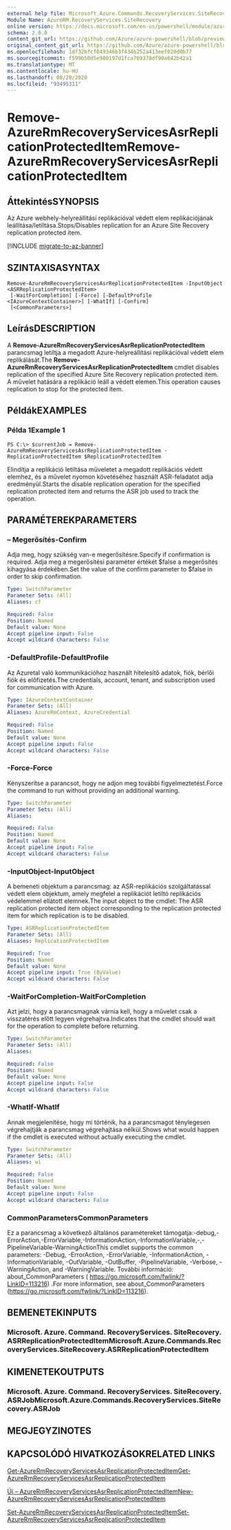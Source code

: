 ```yaml
---
external help file: Microsoft.Azure.Commands.RecoveryServices.SiteRecovery.dll-Help.xml
Module Name: AzureRM.RecoveryServices.SiteRecovery
online version: https://docs.microsoft.com/en-us/powershell/module/azurerm.recoveryservices.siterecovery/remove-azurermrecoveryservicesasrreplicationprotecteditem
schema: 2.0.0
content_git_url: https://github.com/Azure/azure-powershell/blob/preview/src/ResourceManager/RecoveryServices.SiteRecovery/Commands.RecoveryServices.SiteRecovery/help/Remove-AzureRmRecoveryServicesAsrReplicationProtectedItem.md
original_content_git_url: https://github.com/Azure/azure-powershell/blob/preview/src/ResourceManager/RecoveryServices.SiteRecovery/Commands.RecoveryServices.SiteRecovery/help/Remove-AzureRmRecoveryServicesAsrReplicationProtectedItem.md
ms.openlocfilehash: 1df32bfcf049346b3f434b252a413eef020d0b77
ms.sourcegitcommit: f599b50d5e980197d1fca769378df90a842b42a1
ms.translationtype: MT
ms.contentlocale: hu-HU
ms.lasthandoff: 08/20/2020
ms.locfileid: "93495311"
---
```

# <span data-ttu-id="31318-101">Remove-AzureRmRecoveryServicesAsrReplicationProtectedItem</span><span class="sxs-lookup"><span data-stu-id="31318-101">Remove-AzureRmRecoveryServicesAsrReplicationProtectedItem</span></span>

## <span data-ttu-id="31318-102">Áttekintés</span><span class="sxs-lookup"><span data-stu-id="31318-102">SYNOPSIS</span></span>
<span data-ttu-id="31318-103">Az Azure webhely-helyreállítási replikációval védett elem replikációjának leállítása/letiltása.</span><span class="sxs-lookup"><span data-stu-id="31318-103">Stops/Disables replication for an Azure Site Recovery replication protected item.</span></span>

[!INCLUDE [migrate-to-az-banner](../../includes/migrate-to-az-banner.md)]

## <span data-ttu-id="31318-104">SZINTAXISA</span><span class="sxs-lookup"><span data-stu-id="31318-104">SYNTAX</span></span>

```
Remove-AzureRmRecoveryServicesAsrReplicationProtectedItem -InputObject <ASRReplicationProtectedItem>
 [-WaitForCompletion] [-Force] [-DefaultProfile <IAzureContextContainer>] [-WhatIf] [-Confirm]
 [<CommonParameters>]
```

## <span data-ttu-id="31318-105">Leírás</span><span class="sxs-lookup"><span data-stu-id="31318-105">DESCRIPTION</span></span>
<span data-ttu-id="31318-106">A **Remove-AzureRmRecoveryServicesAsrReplicationProtectedItem** parancsmag letiltja a megadott Azure-helyreállítási replikációval védett elem replikálását.</span><span class="sxs-lookup"><span data-stu-id="31318-106">The **Remove-AzureRmRecoveryServicesAsrReplicationProtectedItem** cmdlet disables replication of the specified Azure Site Recovery replication protected item.</span></span>
<span data-ttu-id="31318-107">A művelet hatására a replikáció leáll a védett elemen.</span><span class="sxs-lookup"><span data-stu-id="31318-107">This operation causes replication to stop for the protected item.</span></span>

## <span data-ttu-id="31318-108">Példák</span><span class="sxs-lookup"><span data-stu-id="31318-108">EXAMPLES</span></span>

### <span data-ttu-id="31318-109">Példa 1</span><span class="sxs-lookup"><span data-stu-id="31318-109">Example 1</span></span>
```
PS C:\> $currentJob = Remove-AzureRmRecoveryServicesAsrReplicationProtectedItem -ReplicationProtectedItem $ReplicationProtectedItem
```

<span data-ttu-id="31318-110">Elindítja a replikáció letiltása műveletet a megadott replikációs védett elemhez, és a művelet nyomon követéséhez használt ASR-feladatot adja eredményül.</span><span class="sxs-lookup"><span data-stu-id="31318-110">Starts the disable replication operation for the specified replication protected item and returns the ASR job used to track the operation.</span></span>

## <span data-ttu-id="31318-111">PARAMÉTEREK</span><span class="sxs-lookup"><span data-stu-id="31318-111">PARAMETERS</span></span>

### <span data-ttu-id="31318-112">– Megerősítés</span><span class="sxs-lookup"><span data-stu-id="31318-112">-Confirm</span></span>
<span data-ttu-id="31318-113">Adja meg, hogy szükség van-e megerősítésre.</span><span class="sxs-lookup"><span data-stu-id="31318-113">Specify if confirmation is required.</span></span> <span data-ttu-id="31318-114">Adja meg a megerősítési paraméter értékét $false a megerősítés kihagyása érdekében.</span><span class="sxs-lookup"><span data-stu-id="31318-114">Set the value of the confirm parameter to $false in order to skip confirmation.</span></span>

```yaml
Type: SwitchParameter
Parameter Sets: (All)
Aliases: cf

Required: False
Position: Named
Default value: None
Accept pipeline input: False
Accept wildcard characters: False
```

### <span data-ttu-id="31318-115">-DefaultProfile</span><span class="sxs-lookup"><span data-stu-id="31318-115">-DefaultProfile</span></span>
<span data-ttu-id="31318-116">Az Azuretal való kommunikációhoz használt hitelesítő adatok, fiók, bérlői fiók és előfizetés.</span><span class="sxs-lookup"><span data-stu-id="31318-116">The credentials, account, tenant, and subscription used for communication with Azure.</span></span>
```yaml
Type: IAzureContextContainer
Parameter Sets: (All)
Aliases: AzureRmContext, AzureCredential

Required: False
Position: Named
Default value: None
Accept pipeline input: False
Accept wildcard characters: False
```

### <span data-ttu-id="31318-117">-Force</span><span class="sxs-lookup"><span data-stu-id="31318-117">-Force</span></span>
<span data-ttu-id="31318-118">Kényszerítse a parancsot, hogy ne adjon meg további figyelmeztetést.</span><span class="sxs-lookup"><span data-stu-id="31318-118">Force the command to run without providing an additional warning.</span></span>

```yaml
Type: SwitchParameter
Parameter Sets: (All)
Aliases:

Required: False
Position: Named
Default value: None
Accept pipeline input: False
Accept wildcard characters: False
```

### <span data-ttu-id="31318-119">-InputObject</span><span class="sxs-lookup"><span data-stu-id="31318-119">-InputObject</span></span>
<span data-ttu-id="31318-120">A bemeneti objektum a parancsmag: az ASR-replikációs szolgáltatással védett elem objektum, amely megfelel a replikációt letiltó replikációs védelemmel ellátott elemnek.</span><span class="sxs-lookup"><span data-stu-id="31318-120">The input object to the cmdlet: The ASR replication protected item object corresponding to the replication protected item for which replication is to be disabled.</span></span>

```yaml
Type: ASRReplicationProtectedItem
Parameter Sets: (All)
Aliases: ReplicationProtectedItem

Required: True
Position: Named
Default value: None
Accept pipeline input: True (ByValue)
Accept wildcard characters: False
```

### <span data-ttu-id="31318-121">-WaitForCompletion</span><span class="sxs-lookup"><span data-stu-id="31318-121">-WaitForCompletion</span></span>
<span data-ttu-id="31318-122">Azt jelzi, hogy a parancsmagnak várnia kell, hogy a művelet csak a visszatérés előtt legyen végrehajtva.</span><span class="sxs-lookup"><span data-stu-id="31318-122">Indicates that the cmdlet should wait for the operation to complete before returning.</span></span>

```yaml
Type: SwitchParameter
Parameter Sets: (All)
Aliases:

Required: False
Position: Named
Default value: None
Accept pipeline input: False
Accept wildcard characters: False
```

### <span data-ttu-id="31318-123">-WhatIf</span><span class="sxs-lookup"><span data-stu-id="31318-123">-WhatIf</span></span>
<span data-ttu-id="31318-124">Annak megjelenítése, hogy mi történik, ha a parancsmagot ténylegesen végrehajtják a parancsmag végrehajtása nélkül.</span><span class="sxs-lookup"><span data-stu-id="31318-124">Shows what would happen if the cmdlet is executed without actually executing the cmdlet.</span></span>

```yaml
Type: SwitchParameter
Parameter Sets: (All)
Aliases: wi

Required: False
Position: Named
Default value: None
Accept pipeline input: False
Accept wildcard characters: False
```

### <span data-ttu-id="31318-125">CommonParameters</span><span class="sxs-lookup"><span data-stu-id="31318-125">CommonParameters</span></span>
<span data-ttu-id="31318-126">Ez a parancsmag a következő általános paramétereket támogatja:-debug,-ErrorAction,-ErrorVariable,-InformationAction,-InformationVariable,-,-PipelineVariable-WarningAction</span><span class="sxs-lookup"><span data-stu-id="31318-126">This cmdlet supports the common parameters: -Debug, -ErrorAction, -ErrorVariable, -InformationAction, -InformationVariable, -OutVariable, -OutBuffer, -PipelineVariable, -Verbose, -WarningAction, and -WarningVariable.</span></span> <span data-ttu-id="31318-127">További információ: about_CommonParameters ( https://go.microsoft.com/fwlink/?LinkID=113216) .</span><span class="sxs-lookup"><span data-stu-id="31318-127">For more information, see about_CommonParameters (https://go.microsoft.com/fwlink/?LinkID=113216).</span></span>

## <span data-ttu-id="31318-128">BEMENETEK</span><span class="sxs-lookup"><span data-stu-id="31318-128">INPUTS</span></span>

### <span data-ttu-id="31318-129">Microsoft. Azure. Command. RecoveryServices. SiteRecovery. ASRReplicationProtectedItem</span><span class="sxs-lookup"><span data-stu-id="31318-129">Microsoft.Azure.Commands.RecoveryServices.SiteRecovery.ASRReplicationProtectedItem</span></span>

## <span data-ttu-id="31318-130">KIMENETEK</span><span class="sxs-lookup"><span data-stu-id="31318-130">OUTPUTS</span></span>

### <span data-ttu-id="31318-131">Microsoft. Azure. Command. RecoveryServices. SiteRecovery. ASRJob</span><span class="sxs-lookup"><span data-stu-id="31318-131">Microsoft.Azure.Commands.RecoveryServices.SiteRecovery.ASRJob</span></span>

## <span data-ttu-id="31318-132">MEGJEGYZI</span><span class="sxs-lookup"><span data-stu-id="31318-132">NOTES</span></span>

## <span data-ttu-id="31318-133">KAPCSOLÓDÓ HIVATKOZÁSOK</span><span class="sxs-lookup"><span data-stu-id="31318-133">RELATED LINKS</span></span>

[<span data-ttu-id="31318-134">Get-AzureRmRecoveryServicesAsrReplicationProtectedItem</span><span class="sxs-lookup"><span data-stu-id="31318-134">Get-AzureRmRecoveryServicesAsrReplicationProtectedItem</span></span>](./Get-AzureRmRecoveryServicesAsrReplicationProtectedItem.md)

[<span data-ttu-id="31318-135">Új – AzureRmRecoveryServicesAsrReplicationProtectedItem</span><span class="sxs-lookup"><span data-stu-id="31318-135">New-AzureRmRecoveryServicesAsrReplicationProtectedItem</span></span>](./New-AzureRmRecoveryServicesAsrReplicationProtectedItem.md)

[<span data-ttu-id="31318-136">Set-AzureRmRecoveryServicesAsrReplicationProtectedItem</span><span class="sxs-lookup"><span data-stu-id="31318-136">Set-AzureRmRecoveryServicesAsrReplicationProtectedItem</span></span>](./Set-AzureRmRecoveryServicesAsrReplicationProtectedItem.md)
